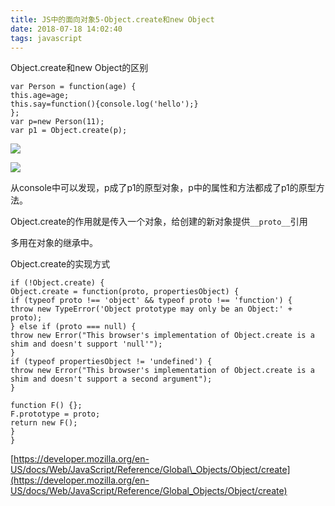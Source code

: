 ```yaml
---
title: JS中的面向对象5-Object.create和new Object
date: 2018-07-18 14:02:40
tags: javascript
---
```

Object.create和new Object的区别
<!-- more -->
```
var Person = function(age) {
this.age=age;
this.say=function(){console.log('hello');}
};
var p=new Person(11);
var p1 = Object.create(p);
```

![](/assets/proto1.png)

![](/assets/proto2.png)

从console中可以发现，p成了p1的原型对象，p中的属性和方法都成了p1的原型方法。

Object.create的作用就是传入一个对象，给创建的新对象提供`__proto__`引用

多用在对象的继承中。

Object.create的实现方式

```
if (!Object.create) {
Object.create = function(proto, propertiesObject) {
if (typeof proto !== 'object' && typeof proto !== 'function') {
throw new TypeError('Object prototype may only be an Object:' + proto);
} else if (proto === null) {
throw new Error("This browser's implementation of Object.create is a shim and doesn't support 'null'");
}
if (typeof propertiesObject != 'undefined') {
throw new Error("This browser's implementation of Object.create is a shim and doesn't support a second argument");
}

function F() {};
F.prototype = proto;
return new F();
}
}
```

[https://developer.mozilla.org/en-US/docs/Web/JavaScript/Reference/Global\_Objects/Object/create](https://developer.mozilla.org/en-US/docs/Web/JavaScript/Reference/Global_Objects/Object/create)